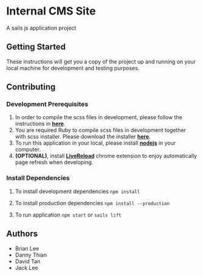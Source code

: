 # Internal CMS Site
A sails js application project

## Getting Started
These instructions will get you a copy of the project up and running on your local machine for development and testing purposes.

## Contributing
### Development Prerequisites
1. In order to compile the scss files in development, please follow the instructions in [**here**](http://sass-lang.com/install).
2. You are required Ruby to compile scss files in development together with scss installer. Please download the installer [**here**](https://rubyinstaller.org/).
3. To run this application in your local, please install [**nodejs**](https://nodejs.org/en/download/) in your computer.
4. **(OPTIONAL)**, install [**LiveReload**](https://chrome.google.com/webstore/detail/livereload/jnihajbhpnppcggbcgedagnkighmdlei?hl=en) chrome extension to enjoy automatically page refresh when developing.

### Install Dependencies
1. To install development dependencies
`npm install`

2. To install production dependencies
`npm install --production`

3. To run application
`npm start` or `sails lift`

## Authors
* Brian Lee
* Danny Thian
* David Tan
* Jack Lee
